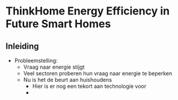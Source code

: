 # ThinkHome Energy Efficiency in Future Smart Homes
## Inleiding
- Probleemstelling:
  - Vraag naar energie stijgt
  - Veel sectoren proberen hun vraag naar energie te beperken
  - Nu is het de beurt aan huishoudens
    - Hier is er nog een tekort aan technologie voor
    - 
